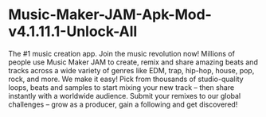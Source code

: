 # Music-Maker-JAM-Apk-Mod-v4.1.11.1-Unlock-All
The #1 music creation app. Join the music revolution now! Millions of people use Music Maker JAM to create, remix and share amazing beats and tracks across a wide variety of genres like EDM, trap, hip-hop, house, pop, rock, and more. We make it easy! Pick from thousands of studio-quality loops, beats and samples to start mixing your new track – then share instantly with a worldwide audience. Submit your remixes to our global challenges – grow as a producer, gain a following and get discovered!
